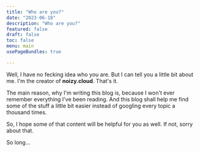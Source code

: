 ```yaml
---
title: "Who are you?" 
date: "2023-06-18"
description: "Who are you?" 
featured: false 
draft: false 
toc: false 
menu: main
usePageBundles: true 

---
```



Well, I have no fecking idea who you are. But I can tell you a little bit about me. 
I'm the creator of **noizy.cloud**. That's it. 

The main reason, why I'm writing this blog is, because I won't ever remember everything I've been reading. And this blog shall help me find some of the stuff a little bit easier instead of googling every topic a thousand times. 

So, I hope some of that content will be helpful for you as well. If not, sorry about that. 

So long... 